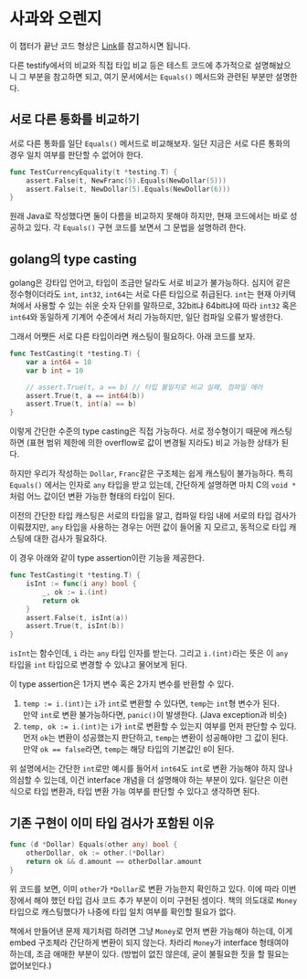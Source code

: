 # 사과와 오렌지

이 챕터가 끝난 코드 형상은 [Link](https://github.com/JSYoo5B/TIL/tree/cda21ffd/TDD/TDD-by-example/money)를 참고하시면 됩니다.

다른 testify에서의 비교와 직접 타입 비교 등은 테스트 코드에 추가적으로 설명해놨으니 그 부분을 참고하면 되고, 여기 문서에서는 `Equals()` 메서드와 관련된 부분만 설명한다.

## 서로 다른 통화를 비교하기

서로 다른 통화를 일단 `Equals()` 메서드로 비교해보자. 일단 지금은 서로 다른 통화의 경우 일치 여부를 판단할 수 없어야 한다.

```go
func TestCurrencyEquality(t *testing.T) {
    assert.False(t, NewFranc(5).Equals(NewDollar(5)))
    assert.False(t, NewDollar(5).Equals(NewDollar(6)))
}
```

원래 Java로 작성했다면 둘이 다름을 비교하지 못해야 하지만, 현재 코드에서는 바로 성공하고 있다. 각 `Equals()` 구현 코드를 보면서 그 문법을 설명하려 한다.

## golang의 type casting

golang은 강타입 언어고, 타입이 조금만 달라도 서로 비교가 불가능하다.
심지어 같은 정수형이더라도 `int`, `int32`, `int64`는 서로 다른 타입으로 취급된다. 
`int`는 현재 아키텍쳐에서 사용할 수 있는 쉬운 숫자 단위를 말하므로, 32bit냐 64bit냐에 따라 `int32` 혹은 `int64`와 동일하게 기계어 수준에서 처리 가능하지만, 일단 컴파일 오류가 발생한다.

그래서 어쨋든 서로 다른 타입이라면 캐스팅이 필요하다. 아래 코드를 보자.

```go
func TestCasting(t *testing.T) {
    var a int64 = 10
    var b int = 10

    // assert.True(t, a == b) // 타입 불일치로 비교 실패, 컴파일 에러
    assert.True(t, a == int64(b))
    assert.True(t, int(a) == b) 
}
```

이렇게 간단한 수준의 type casting은 직접 가능하다. 서로 정수형이기 때문에 캐스팅하면 (표현 범위 제한에 의한 overflow로 값이 변경될 지라도) 비교 가능한 상태가 된다.

하지만 우리가 작성하는 `Dollar`, `Franc`같은 구조체는 쉽게 캐스팅이 불가능하다. 특히 `Equals()` 에서는 인자로 `any` 타입을 받고 있는데, 간단하게 설명하면 마치 C의 `void *`처럼 어느 값이던 변환 가능한 형태의 타입이 된다.

이전의 간단한 타입 캐스팅은 서로의 타입을 알고, 컴파일 타임 내에 서로의 타입 검사가 이뤄졌지만, `any` 타입을 사용하는 경우는 어떤 값이 들어올 지 모르고, 동적으로 타입 캐스팅에 대한 검사가 필요하다.

이 경우 아래와 같이 type assertion이란 기능을 제공한다.

```go
func TestCasting(t *testing.T) {
    isInt := func(i any) bool {
        _, ok := i.(int)
        return ok
    }
    assert.False(t, isInt(a))
    assert.True(t, isInt(b))
}
```

`isInt`는 함수인데, `i` 라는 `any` 타입 인자를 받는다. 그리고 `i.(int)`라는 뜻은 이 `any` 타입을 `int` 타입으로 변경할 수 있냐고 물어보게 된다.

이 type assertion은 1가지 변수 혹은 2가지 변수를 반환할 수 있다.

1. `temp := i.(int)`는 `i`가 `int`로 변환할 수 있다면, `temp`는 `int`형 변수가 된다.  
   만약 `int`로 변환 불가능하다면, `panic()`이 발생한다. (Java exception과 비슷)
2. `temp, ok := i.(int)`는 `i`가 `int`로 변환할 수 있는지 여부를 먼저 판단할 수 있다.  
   먼저 `ok`는 변환이 성공했는지 판단하고, `temp`는 변환이 성공해야만 그 값이 된다.  
   만약 `ok == false`라면, `temp`는 해당 타입의 기본값인 `0`이 된다.

위 설명에서는 간단한 `int`로만 예시를 들어서 `int64`도 `int`로 변환 가능해야 하지 않나 의심할 수 있는데, 이건 interface 개념을 더 설명해야 하는 부분이 있다. 일단은 이런 식으로 타입 변환과, 타입 변환 가능 여부를 판단할 수 있다고 생각하면 된다.

## 기존 구현이 이미 타입 검사가 포함된 이유

```go
func (d *Dollar) Equals(other any) bool {
    otherDollar, ok := other.(*Dollar)
    return ok && d.amount == otherDollar.amount
}
```

위 코드를 보면, 이미 `other`가 `*Dollar`로 변환 가능한지 확인하고 있다.
이에 따라 이번 장에서 해야 했던 타입 검사 코드 추가 부분이 이미 구현된 셈이다.
책의 의도대로 `Money` 타입으로 캐스팅했다가 나중에 타입 일치 여부를 확인할 필요가 없다.

책에서 만들어낸 문제 제기처럼 하려면 그냥 `Money`로 먼저 변환 가능해야 하는데, 이게 embed 구조체라 간단하게 변환이 되지 않는다. 차라리 `Money`가 interface 형태여야 하는데, 조금 애매한 부분이 있다. (방법이 없진 않은데, 굳이 불필요한 짓을 할 필요는 없어보인다.)
